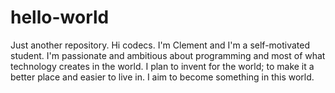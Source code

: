 # hello-world
Just another repository.
Hi codecs.
I'm Clement and I'm a self-motivated student.
I'm passionate and ambitious about programming and most of what technology creates in the world.
I plan to invent for the world; to make it a better place and easier to live in.
I aim to become something in this world.
